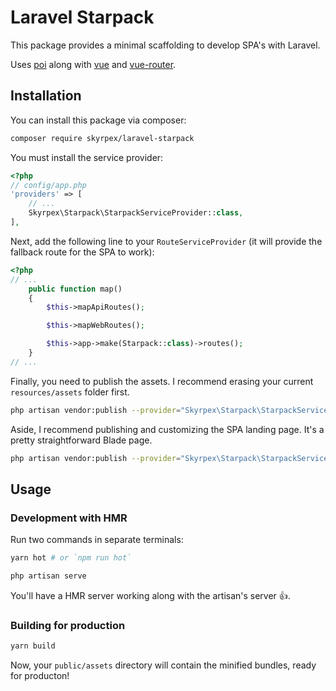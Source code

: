 # Laravel Starpack

This package provides a minimal scaffolding to develop SPA's with Laravel.

Uses [poi](https://github.com/egoist/poi) along with [vue](https://github.com/vuejs/vue) and [vue-router](https://github.com/vuejs/vue-router). 

## Installation

You can install this package via composer:

```bash
composer require skyrpex/laravel-starpack
```

You must install the service provider:

```php
<?php
// config/app.php
'providers' => [
    // ...
    Skyrpex\Starpack\StarpackServiceProvider::class,
],
```

Next, add the following line to your `RouteServiceProvider` (it will provide the fallback route for the SPA to work):

```php
<?php
// ...
    public function map()
    {
        $this->mapApiRoutes();

        $this->mapWebRoutes();

        $this->app->make(Starpack::class)->routes();
    }
// ...
```

Finally, you need to publish the assets. I recommend erasing your current `resources/assets` folder first. 

```bash
php artisan vendor:publish --provider="Skyrpex\Starpack\StarpackServiceProvider" --tag=assets
```

Aside, I recommend publishing and customizing the SPA landing page. It's a pretty straightforward Blade page.

```bash
php artisan vendor:publish --provider="Skyrpex\Starpack\StarpackServiceProvider" --tag=views
```

## Usage

### Development with HMR

Run two commands in separate terminals:

```bash
yarn hot # or `npm run hot`
```

```bash
php artisan serve
```

You'll have a HMR server working along with the artisan's server :+1:.

### Building for production

```bash
yarn build
```

Now, your `public/assets` directory will contain the minified bundles, ready for producton!
